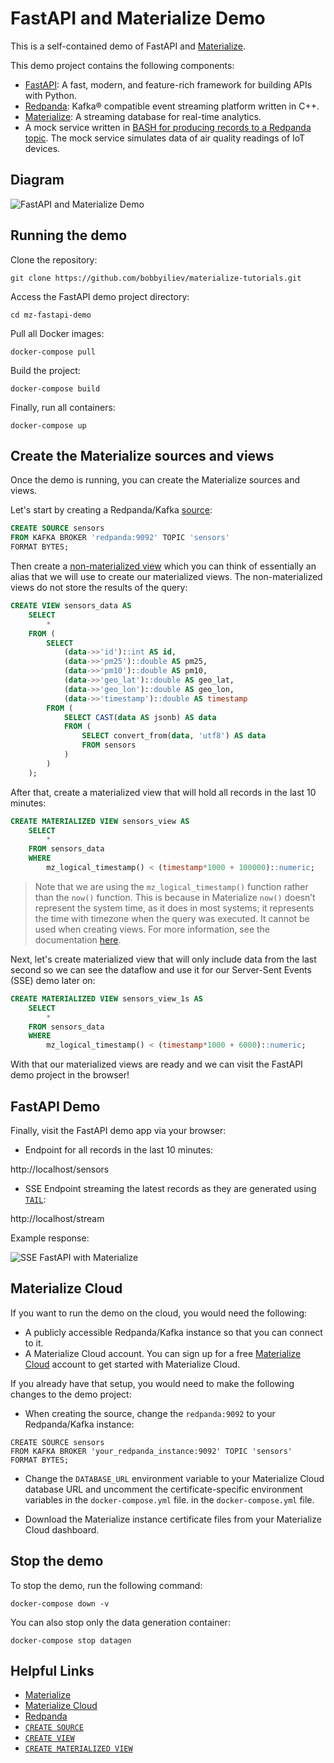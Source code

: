 # FastAPI and Materialize Demo

This is a self-contained demo of FastAPI and [Materialize](https://materialize.com).

This demo project contains the following components:

- [FastAPI](https://fastapi.tiangolo.com/): A fast, modern, and feature-rich framework for building APIs with Python.
- [Redpanda](https://redpanda.com/): Kafka® compatible event streaming platform written in C++.
- [Materialize](https://materialize.com/): A streaming database for real-time analytics.
- A mock service written in [BASH for producing records to a Redpanda topic](https://devdojo.com/bobbyiliev/how-to-produce-records-to-a-topic-in-redpanda-from-a-shell-script). The mock service simulates data of air quality readings of IoT devices.

## Diagram

![FastAPI and Materialize Demo](https://user-images.githubusercontent.com/21223421/153422573-ef8d360e-4c31-42fa-ae8f-4327741659e7.png)

## Running the demo

Clone the repository:

```shell
git clone https://github.com/bobbyiliev/materialize-tutorials.git
```

Access the FastAPI demo project directory:

```
cd mz-fastapi-demo
```

Pull all Docker images:

```
docker-compose pull
```

Build the project:

```
docker-compose build
```

Finally, run all containers:

```
docker-compose up
```

## Create the Materialize sources and views

Once the demo is running, you can create the Materialize sources and views.

Let's start by creating a Redpanda/Kafka [source](https://materialize.com/docs/sql/create-source/):

```sql
CREATE SOURCE sensors
FROM KAFKA BROKER 'redpanda:9092' TOPIC 'sensors'
FORMAT BYTES;
```

Then create a [non-materialized view](https://materialize.com/docs/sql/create-view/#memory) which you can think of essentially an alias that we will use to create our materialized views. The non-materialized views do not store the results of the query:

```sql
CREATE VIEW sensors_data AS
    SELECT
        *
    FROM (
        SELECT
            (data->>'id')::int AS id,
            (data->>'pm25')::double AS pm25,
            (data->>'pm10')::double AS pm10,
            (data->>'geo_lat')::double AS geo_lat,
            (data->>'geo_lon')::double AS geo_lon,
            (data->>'timestamp')::double AS timestamp
        FROM (
            SELECT CAST(data AS jsonb) AS data
            FROM (
                SELECT convert_from(data, 'utf8') AS data
                FROM sensors
            )
        )
    );
```

After that, create a materialized view that will hold all records in the last 10 minutes:

```sql
CREATE MATERIALIZED VIEW sensors_view AS
    SELECT
        *
    FROM sensors_data
    WHERE
        mz_logical_timestamp() < (timestamp*1000 + 100000)::numeric;
```

> Note that we are using the `mz_logical_timestamp()` function rather than the `now()` function. This is because in Materialize `now()` doesn’t represent the system time, as it does in most systems; it represents the time with timezone when the query was executed. It cannot be used when creating views. For more information, see the documentation [here](https://materialize.com/docs/sql/functions/now_and_mz_logical_timestamp/s).

Next, let's create materialized view that will only include data from the last second so we can see the dataflow and use it for our Server-Sent Events (SSE) demo later on:

```sql
CREATE MATERIALIZED VIEW sensors_view_1s AS
    SELECT
        *
    FROM sensors_data
    WHERE
        mz_logical_timestamp() < (timestamp*1000 + 6000)::numeric;
```

With that our materialized views are ready and we can visit the FastAPI demo project in the browser!

## FastAPI Demo

Finally, visit the FastAPI demo app via your browser:

- Endpoint for all records in the last 10 minutes:

http://localhost/sensors

- SSE Endpoint streaming the latest records as they are generated using [`TAIL`](https://materialize.com/docs/sql/tail):

http://localhost/stream

Example response:

![SSE FastAPI with Materialize](https://user-images.githubusercontent.com/21223421/153751873-fdf77049-d0ef-40aa-b097-303472d69703.gif)

## Materialize Cloud

If you want to run the demo on the cloud, you would need the following:

- A publicly accessible Redpanda/Kafka instance so that you can connect to it.
- A Materialize Cloud account. You can sign up for a free [Materialize Cloud](https://materialize.com/cloud) account to get started with Materialize Cloud.

If you already have that setup, you would need to make the following changes to the demo project:

- When creating the source, change the `redpanda:9092` to your Redpanda/Kafka instance:

```
CREATE SOURCE sensors
FROM KAFKA BROKER 'your_redpanda_instance:9092' TOPIC 'sensors'
FORMAT BYTES;
```

- Change the `DATABASE_URL` environment variable to your Materialize Cloud database URL and uncomment the certificate-specific environment variables in the `docker-compose.yml` file.
 in the `docker-compose.yml` file.

- Download the Materialize instance certificate files from your Materialize Cloud dashboard.

## Stop the demo

To stop the demo, run the following command:

```
docker-compose down -v
```

You can also stop only the data generation container:

```
docker-compose stop datagen
```

## Helpful Links

- [Materialize](https://materialize.com)
- [Materialize Cloud](https://materialize.com/cloud)
- [Redpanda](https://redpanda.com)
- [`CREATE SOURCE`](https://materialize.com/docs/sql/create-source/)
- [`CREATE VIEW`](https://materialize.com/docs/sql/create-view/)
- [`CREATE MATERIALIZED VIEW`](https://materialize.com/docs/sql/create-materialized-view/)